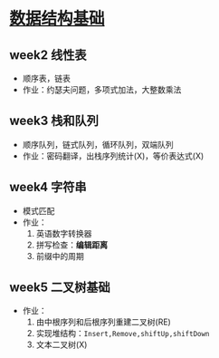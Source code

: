 # [数据结构基础](https://www.coursera.org/learn/shuju-jiegou-suanfa/home/welcome)

## week2 线性表

* 顺序表，链表
* 作业：约瑟夫问题，多项式加法，大整数乘法

## week3 栈和队列

* 顺序队列，链式队列，循环队列，双端队列
* 作业：密码翻译，出栈序列统计(X)，等价表达式(X)

## week4 字符串

* 模式匹配
* 作业：
  1. 英语数字转换器
  2. 拼写检查：**编辑距离**
  3. 前缀中的周期

## week5 二叉树基础

* 作业：
  1. 由中根序列和后根序列重建二叉树(RE)
  2. 实现堆结构：`Insert,Remove,shiftUp,shiftDown`
  3. 文本二叉树(X)
